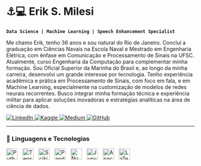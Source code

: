 # ⚓💻 Erik S. Milesi

**`Data Science | Machine Learning | Speech Enhancement Specialist`**

Me chamo Erik, tenho 36 anos e sou natural do Rio de Janeiro. Concluí a graduação em Ciências Navais na Escola Naval e Mestrado em Engenharia Elétrica, com ênfase em Comunicação e Processamento de Sinais na UFSC. Atualmente, curso Engenharia da Computação para complementar minha formação. 
Sou Oficial Superior da Marinha do Brasil e, ao longo da minha carreira, desenvolvi um grande interesse por tecnologia. Tenho experiência acadêmica e prática em Processamento de Sinais, com foco em fala, e em Machine Learning, especialmente na customização de modelos de redes neurais recorrentes. Busco integrar minha formação técnica e experiência militar para aplicar soluções inovadoras e estratégias analíticas na área de ciência de dados.

<p align="left">
    <a href="https://www.linkedin.com">
        <img 
            alt="LinkedIn" 
            title="Conecte-se comigo no LinkedIn" 
            src="https://img.shields.io/badge/LinkedIn-%230A66C2.svg?style=for-the-badge&logo=linkedin&logoColor=white"
        />
    </a>
    <a href="https://www.kaggle.com">
        <img 
            alt="Kaggle" 
            title="Acesse meu perfil no Kaggle" 
            src="https://img.shields.io/badge/Kaggle-%2312008F.svg?style=for-the-badge&logo=kaggle&logoColor=white"
        />
    </a>
    <a href="https://medium.com">
        <img 
            alt="Medium" 
            title="Leia meus artigos no Medium" 
            src="https://img.shields.io/badge/Medium-%23000000.svg?style=for-the-badge&logo=medium&logoColor=white"
        />
    </a> 
    <a href="https://github.com">
        <img 
            alt="GitHub" 
            title="Acesse meu perfil no GitHub" 
            src="https://img.shields.io/badge/GitHub-%2312100E.svg?style=for-the-badge&logo=github&logoColor=white"
        />
    </a>
</p>

---

### 🤖 Linguagens e Tecnologias

<img 
    align="left" 
    alt="Python" 
    title="Python" 
    width="30px" 
    style="padding-right: 10px;" 
    src="https://cdn.jsdelivr.net/gh/devicons/devicon@latest/icons/python/python-original.svg" 
/>
<img 
    align="left" 
    alt="TensorFlow" 
    title="TensorFlow" 
    width="30px" 
    style="padding-right: 10px;" 
    src="https://cdn.jsdelivr.net/gh/devicons/devicon@latest/icons/tensorflow/tensorflow-original.svg" 
/>
<img 
    align="left" 
    alt="Scikit-Learn" 
    title="Scikit-Learn" 
    width="30px" 
    style="padding-right: 10px;" 
    src="https://upload.wikimedia.org/wikipedia/commons/0/05/Scikit_learn_logo_small.svg" 
/>
<img 
    align="left" 
    alt="Pandas" 
    title="Pandas" 
    width="30px" 
    style="padding-right: 10px;" 
    src="https://cdn.jsdelivr.net/gh/devicons/devicon@latest/icons/pandas/pandas-original.svg" 
/>
<img 
    align="left" 
    alt="NumPy" 
    title="NumPy" 
    width="30px" 
    style="padding-right: 10px;" 
    src="https://cdn.jsdelivr.net/gh/devicons/devicon@latest/icons/numpy/numpy-original.svg" 
/>
<img 
    align="left" 
    alt="Jupyter" 
    title="Jupyter Notebook" 
    width="30px" 
    style="padding-right: 10px;" 
    src="https://cdn.jsdelivr.net/gh/devicons/devicon@latest/icons/jupyter/jupyter-original.svg" 
/>
<img 
    align="left" 
    alt="Anaconda" 
    title="Anaconda" 
    width="30px" 
    style="padding-right: 10px;" 
    src="https://devicon-website.vercel.app/api/anaconda/original.svg" 
/>
<img 
    align="left" 
    alt="LaTeX" 
    title="LaTeX" 
    width="30px" 
    style="padding-right: 10px;" 
    src="https://devicon-website.vercel.app/api/latex/original.svg" 
/>
<!-- <img 
    align="left" 
    alt="SQL" 
    title="SQL" 
    width="30px" 
    style="padding-right: 10px;" 
    src="https://cdn.jsdelivr.net/gh/devicons/devicon@latest/icons/mysql/mysql-original.svg" 
/> -->

<!-- <img 
    align="left" 
    alt="BeautifulSoup" 
    title="BeautifulSoup" 
    width="30px" 
    style="padding-right: 10px;" 
    src="https://cdn.jsdelivr.net/gh/devicons/devicon@latest/icons/beautifulsoup/beautifulsoup-original.svg" 
/> -->
<!-- <img 
    align="left" 
    alt="Scrapy" 
    title="Scrapy" 
    width="30px" 
    style="padding-right: 10px;" 
    src="https://cdn.jsdelivr.net/gh/devicons/devicon@latest/icons/scrapy/scrapy-original.svg" 
/> -->
<br/>
<br/>


<!-- ### 📊 Estatísticas

<p>
  <img 
    align="left" 
    alt="GitHub Stats" 
    height="200" 
    style="padding-right: 10px;" 
    src="https://github-readme-stats.vercel.app/api?username=Erik&show_icons=true&theme=tokyonight&include_all_commits=true&locale=pt-br" 
  />

<img 
      align="left" 
      alt="GitHub Stats" 
      height="200" 
      src="https://github-readme-stats.vercel.app/api/top-langs/?username=Erik&theme=tokyonight&layout=compact&custom_title=Tecnologias&langs_count=9" 
  /> -->

</p>

